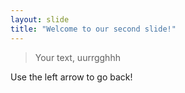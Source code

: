 ```yaml
---
layout: slide
title: "Welcome to our second slide!"
---
```


> Your text, uurrgghhh

Use the left arrow to go back!
